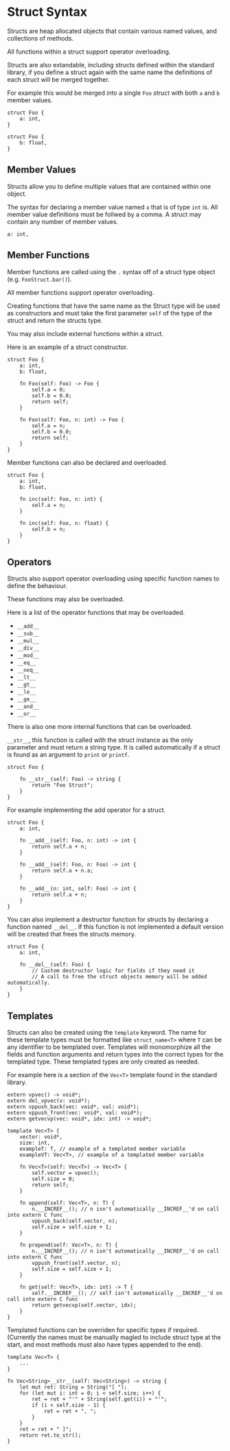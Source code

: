 # Struct Syntax

Structs are heap allocated objects that contain various named values, and collections of methods.

All functions within a struct support operator overloading.

Structs are also extandable, including structs defined within the standard library, if you define
a struct again with the same name the definitions of each struct will be merged together.

For example this would be merged into a single `Foo` struct with both `a` and `b` member values.

```
struct Foo {
    a: int,
}

struct Foo {
    b: float,
}
```

## Member Values

Structs allow you to define multiple values that are contained within one object.

The syntax for declaring a member value named `a` that is of type `int` is. All member value definitions
must be follwed by a comma. A struct may contain any number of member values.

```
a: int,
```

## Member Functions

Member functions are called using the `.` syntax off of a struct type object (e.g. `FooStruct.bar()`).

All  member functions support operator overloading.

Creating functions that have the same name as the Struct type will be used as constructors and must
take the first parameter `self` of the type of the struct and return the structs type.

You may also include external functions within a struct.

Here is an example of a struct constructor.

```
struct Foo {
    a: int,
    b: float,

    fn Foo(self: Foo) -> Foo {
        self.a = 0;
        self.b = 0.0;
        return self;
    }

    fn Foo(self: Foo, n: int) -> Foo {
        self.a = n;
        self.b = 0.0;
        return self;
    }
}
```

Member functions can also be declared and overloaded.

```
struct Foo {
    a: int,
    b: float,

    fn inc(self: Foo, n: int) {
        self.a = n;
    }

    fn inc(self: Foo, n: float) {
        self.b = n;
    }
}
```

## Operators

Structs also support operator overloading using specific function names to define the behaviour.

These functions may also be overloaded.

Here is a list of the operator functions that may be overloaded.

- `__add__`
- `__sub__`
- `__mul__`
- `__div__`
- `__mod__`
- `__eq__`
- `__neq__`
- `__lt__`
- `__gt__`
- `__le__`
- `__ge__`
- `__and__`
- `__or__`

There is also one more internal functions that can be overloaded.

`__str__`, this function is called with the struct instance as the only parameter and must return a
string type. It is called automatically if a struct is found as an argument to `print` or `printf`.

```
struct Foo {

    fn __str__(self: Foo) -> string {
        return "Foo Struct";
    }
}
```

For example implementing the add operator for a struct.

```
struct Foo {
    a: int,

    fn __add__(self: Foo, n: int) -> int {
        return self.a + n;
    }

    fn __add__(self: Foo, n: Foo) -> int {
        return self.a + n.a;
    }

    fn __add__(n: int, self: Foo) -> int {
        return self.a + n;
    }
}
```

You can also implement a destructor function for structs by declaring a function named `__del__`. 
If this function is not implemented a default version will be created that frees the structs memory.

```
struct Foo {
    a: int,

    fn __del__(self: Foo) {
        // Custom destructor logic for fields if they need it
        // A call to free the struct objects memory will be added automatically.
    }
}
```

## Templates

Structs can also be created using the `template` keyword. The name for these template types must be
formatted like `struct_name<T>` where `T` can be any identifier to be templated over. Templates will
monomorphize all the fields and function arguments and return types into the correct types for the
templated type. These templated types are only created as needed.

For example here is a section of the `Vec<T>` template found in the standard library.

```
extern vpvec() -> void*;
extern del_vpvec(v: void*);
extern vppush_back(vec: void*, val: void*);
extern vppush_front(vec: void*, val: void*);
extern getvecvp(vec: void*, idx: int) -> void*;

template Vec<T> {
    vector: void*,
    size: int,
    exampleT: T, // example of a templated member variable
    exampleVT: Vec<T>, // example of a templated member variable

    fn Vec<T>(self: Vec<T>) -> Vec<T> {
        self.vector = vpvec();
        self.size = 0;
        return self;
    }

    fn append(self: Vec<T>, n: T) {
        n.__INCREF__(); // n isn't automatically __INCREF__'d on call into extern C func
        vppush_back(self.vector, n);
        self.size = self.size + 1;
    }

    fn prepend(self: Vec<T>, n: T) {
        n.__INCREF__(); // n isn't automatically __INCREF__'d on call into extern C func
        vppush_front(self.vector, n);
        self.size = self.size + 1;
    }

    fn get(self: Vec<T>, idx: int) -> T {
        self.__INCREF__(); // self isn't automatically __INCREF__'d on call into extern C func
        return getvecvp(self.vector, idx);
    }
}
```

Templated functions can be overriden for specific types if required. (Currently the names must be
manually magled to include struct type at the start, and most methods must also have types appended
to the end).

```
template Vec<T> {
    ...
}

fn Vec<String>__str__(self: Vec<String>) -> string {
    let mut ret: String = String("[ ");
    for (let mut i: int = 0; i < self.size; i++) {
        ret = ret + "'" + String(self.get(i)) + "'";
        if (i < self.size - 1) {
            ret = ret + ", ";
        }
    }
    ret = ret + " ]";
    return ret.to_str();
}
```

